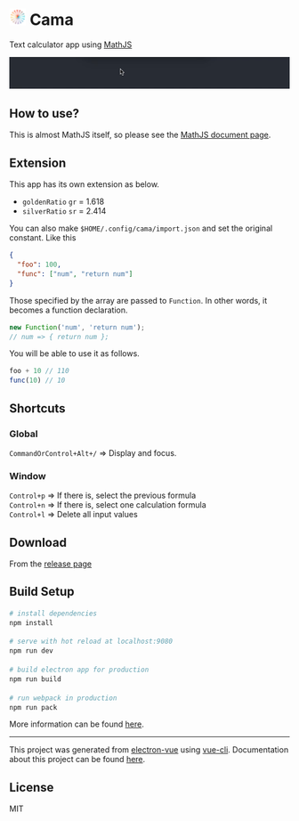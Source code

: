 <h1><img src="https://github.com/nju33/cama/blob/master/app/icons/icon.iconset/icon_32x32@2x.png?raw=true" width=30>&nbsp;Cama</h1>

Text calculator app using [MathJS](https://github.com/josdejong/mathjs)

![Cama screenshot](https://github.com/nju33/cama/blob/master/screenshot.gif?raw=true)

## How to use?

This is almost MathJS itself, so please see the [MathJS document page](http://mathjs.org/docs/index.html).

## Extension

This app has its own extension as below.

- `goldenRatio` `gr` = 1.618
- `silverRatio` `sr` = 2.414

You can also make `$HOME/.config/cama/import.json` and set the original constant.
Like this

```json
{
  "foo": 100,
  "func": ["num", "return num"]
}
```

Those specified by the array are passed to `Function`. In other words, it becomes a function declaration.

```js
new Function('num', 'return num');
// num => { return num };
```

You will be able to use it as follows.

```js
foo + 10 // 110
func(10) // 10
```

## Shortcuts

### Global

`CommandOrControl+Alt+/` => Display and focus.

### Window

`Control+p` => If there is, select the previous formula  
`Control+n` => If there is, select one calculation formula  
`Control+l` => Delete all input values  

## Download

From the [release page](https://github.com/nju33/cama/releases/latest)

## Build Setup

``` bash
# install dependencies
npm install

# serve with hot reload at localhost:9080
npm run dev

# build electron app for production
npm run build

# run webpack in production
npm run pack
```
More information can be found [here](https://simulatedgreg.gitbooks.io/electron-vue/content/docs/npm_scripts.html).

---

This project was generated from [electron-vue](https://github.com/SimulatedGREG/electron-vue) using [vue-cli](https://github.com/vuejs/vue-cli). Documentation about this project can be found [here](https://simulatedgreg.gitbooks.io/electron-vue/content/index.html).

## License

MIT
